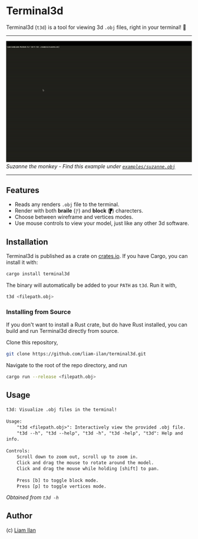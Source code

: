 # Terminal3d
Terminal3d (`t3d`) is a tool for viewing 3d `.obj` files, right in your terminal! 🦀

---

![](./media/readme/demo-suzanne.gif)
*Suzanne the monkey - Find this example under [`examples/suzanne.obj`](./examples/suzanne.obj)*

---

## Features
- Reads any renders `.obj` file to the terminal.
- Render with both **braile** (`⡟`) and **block** (`▛`) charecters.
- Choose between wireframe and vertices modes.
- Use mouse controls to view your model, just like any other 3d software.

## Installation
Terminal3d is published as a crate on [crates.io](https://crates.io/crates/terminal3d). If you have Cargo, you can install it with:

```sh
cargo install terminal3d
```

The binary will automatically be added to your `PATH` as `t3d`. Run it with,
```sh
t3d <filepath.obj>
```

### Installing from Source
If you don't want to install a Rust crate, but do have Rust installed, you can build and run Terminal3d directly from source.

Clone this repository,
```sh
git clone https://github.com/liam-ilan/terminal3d.git
```

Navigate to the root of the repo directory, and run
```sh
cargo run --release <filepath.obj>
```

## Usage
```
t3d: Visualize .obj files in the terminal!

Usage:
    "t3d <filepath.obj>": Interactively view the provided .obj file.
    "t3d --h", "t3d --help", "t3d -h", "t3d -help", "t3d": Help and info.

Controls:
    Scroll down to zoom out, scroll up to zoom in.
    Click and drag the mouse to rotate around the model.
    Click and drag the mouse while holding [shift] to pan.

    Press [b] to toggle block mode. 
    Press [p] to toggle vertices mode. 
```
*Obtained from `t3d -h`*

## Author
(c) [Liam Ilan](https://www.liamilan.com/)